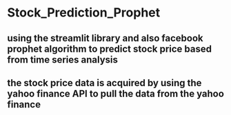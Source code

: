 # Stock_Prediction_Prophet

## using the streamlit library and also facebook prophet algorithm to predict stock price based from time series analysis
## the stock price data is acquired by using the yahoo finance API to pull the data from the yahoo finance
